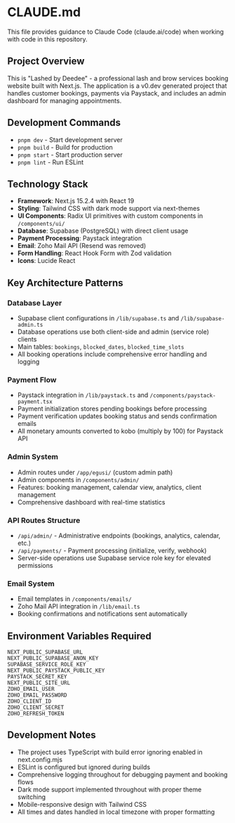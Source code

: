 # CLAUDE.md

This file provides guidance to Claude Code (claude.ai/code) when working with code in this repository.

## Project Overview
This is "Lashed by Deedee" - a professional lash and brow services booking website built with Next.js. The application is a v0.dev generated project that handles customer bookings, payments via Paystack, and includes an admin dashboard for managing appointments.

## Development Commands
- `pnpm dev` - Start development server
- `pnpm build` - Build for production
- `pnpm start` - Start production server
- `pnpm lint` - Run ESLint

## Technology Stack
- **Framework**: Next.js 15.2.4 with React 19
- **Styling**: Tailwind CSS with dark mode support via next-themes
- **UI Components**: Radix UI primitives with custom components in `/components/ui/`
- **Database**: Supabase (PostgreSQL) with direct client usage
- **Payment Processing**: Paystack integration
- **Email**: Zoho Mail API (Resend was removed)
- **Form Handling**: React Hook Form with Zod validation
- **Icons**: Lucide React

## Key Architecture Patterns

### Database Layer
- Supabase client configurations in `/lib/supabase.ts` and `/lib/supabase-admin.ts`
- Database operations use both client-side and admin (service role) clients
- Main tables: `bookings`, `blocked_dates`, `blocked_time_slots`
- All booking operations include comprehensive error handling and logging

### Payment Flow
- Paystack integration in `/lib/paystack.ts` and `/components/paystack-payment.tsx`
- Payment initialization stores pending bookings before processing
- Payment verification updates booking status and sends confirmation emails
- All monetary amounts converted to kobo (multiply by 100) for Paystack API

### Admin System
- Admin routes under `/app/egusi/` (custom admin path)
- Admin components in `/components/admin/`
- Features: booking management, calendar view, analytics, client management
- Comprehensive dashboard with real-time statistics

### API Routes Structure
- `/api/admin/` - Administrative endpoints (bookings, analytics, calendar, etc.)
- `/api/payments/` - Payment processing (initialize, verify, webhook)
- Server-side operations use Supabase service role key for elevated permissions

### Email System
- Email templates in `/components/emails/`
- Zoho Mail API integration in `/lib/email.ts`
- Booking confirmations and notifications sent automatically

## Environment Variables Required
```
NEXT_PUBLIC_SUPABASE_URL
NEXT_PUBLIC_SUPABASE_ANON_KEY
SUPABASE_SERVICE_ROLE_KEY
NEXT_PUBLIC_PAYSTACK_PUBLIC_KEY
PAYSTACK_SECRET_KEY
NEXT_PUBLIC_SITE_URL
ZOHO_EMAIL_USER
ZOHO_EMAIL_PASSWORD
ZOHO_CLIENT_ID
ZOHO_CLIENT_SECRET
ZOHO_REFRESH_TOKEN
```

## Development Notes
- The project uses TypeScript with build error ignoring enabled in next.config.mjs
- ESLint is configured but ignored during builds
- Comprehensive logging throughout for debugging payment and booking flows
- Dark mode support implemented throughout with proper theme switching
- Mobile-responsive design with Tailwind CSS
- All times and dates handled in local timezone with proper formatting